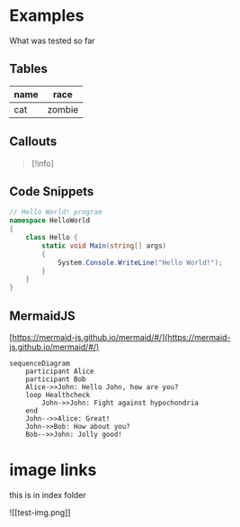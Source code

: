 # Examples
What was tested so far

## Tables 
|name | race |
|---|---|
|cat | zombie |

## Callouts
> [!info] 

## Code Snippets

```c# 
// Hello World! program
namespace HelloWorld
{
    class Hello {         
        static void Main(string[] args)
        {
            System.Console.WriteLine("Hello World!");
        }
    }
}
```

## MermaidJS
[https://mermaid-js.github.io/mermaid/#/](https://mermaid-js.github.io/mermaid/#/)

```mermaid
sequenceDiagram  
    participant Alice  
    participant Bob  
    Alice->>John: Hello John, how are you?  
    loop Healthcheck  
        John->>John: Fight against hypochondria  
    end  
    John-->>Alice: Great!  
    John->>Bob: How about you?  
    Bob-->>John: Jolly good!
```

# image links
this is in index folder 

![[test-img.png]]